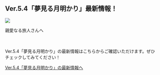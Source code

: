 ## Ver.5.4「夢見る月明かり」最新情報！
<img src="https://sdk.hoyoverse.com/upload/ann/2025/01/17/7ef6002fbd6e3568fb07f503724c926f_2558574198099486605.jpg">
<p style="white-space: pre-wrap;">親愛なる旅人さんへ</p><p style="white-space: pre-wrap; min-height: 1.5em;"></p><p style="white-space: pre-wrap;">Ver.5.4「夢見る月明かり」の最新情報はこちらからご確認いただけます。ぜひチェックしてみてください！</p><p style="white-space: pre-wrap;"><a href="javascript:miHoYoGameJSSDK.openInBrowser('https://genshin.hoyoverse.com/?sign_type=2&auth_appid=pz_mDZ7Xhhdj3&authkey_ver=1&utm_source=ingame&utm_medium=notice');" data-type="a" link-type="game_outer" rel="noopener noreferrer nofollow">Ver.5.4「夢見る月明かり」の最新情報へ</a></p><p style="white-space: pre-wrap; min-height: 1.5em;"></p><p style="white-space: pre-wrap; min-height: 1.5em;"></p>
